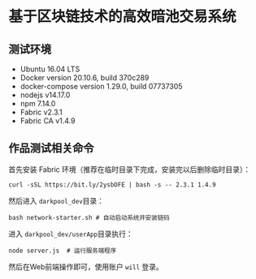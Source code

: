 # 基于区块链技术的高效暗池交易系统

## 测试环境

+ Ubuntu 16.04 LTS
+ Docker version 20.10.6, build 370c289
+ docker-compose version 1.29.0, build 07737305
+ nodejs v14.17.0
+ npm 7.14.0
+ Fabric v2.3.1
+ Fabric CA v1.4.9

## 作品测试相关命令

首先安装 Fabric 环境（推荐在临时目录下完成，安装完以后删除临时目录）：

```shell
curl -sSL https://bit.ly/2ysbOFE | bash -s -- 2.3.1 1.4.9
```

然后进入 `darkpool_dev`目录：

```shell
bash network-starter.sh # 自动启动系统并安装链码
```

进入 `darkpool_dev/userApp`目录执行：

```shell
node server.js  # 运行服务端程序
```

然后在Web前端操作即可，使用账户 `will` 登录。
